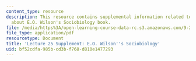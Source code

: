 ```yaml
---
content_type: resource
description: This resource contains supplemental information related to lecture 25
  about E.O. Wilson's Sociobiology book.
file: /media/https%3A/open-learning-course-data-rc.s3.amazonaws.com/9-20-animal-behavior-fall-2013/bf52cdfa985bcd3bf768d810e1477293_MIT9_20F13_Lec25_Wilson_notes.pdf
file_type: application/pdf
resourcetype: Document
title: 'Lecture 25 Supplement: E.O. Wilson''s Sociobiology'
uid: bf52cdfa-985b-cd3b-f768-d810e1477293
---
```

